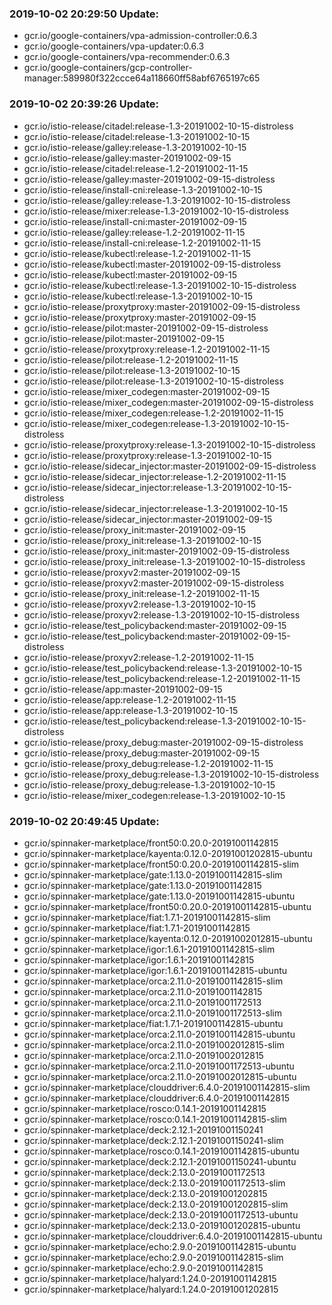 ### 2019-10-02 20:29:50 Update:

- gcr.io/google-containers/vpa-admission-controller:0.6.3
- gcr.io/google-containers/vpa-updater:0.6.3
- gcr.io/google-containers/vpa-recommender:0.6.3
- gcr.io/google-containers/gcp-controller-manager:589980f322ccce64a118660ff58abf6765197c65
### 2019-10-02 20:39:26 Update:

- gcr.io/istio-release/citadel:release-1.3-20191002-10-15-distroless
- gcr.io/istio-release/citadel:release-1.3-20191002-10-15
- gcr.io/istio-release/galley:release-1.3-20191002-10-15
- gcr.io/istio-release/galley:master-20191002-09-15
- gcr.io/istio-release/citadel:release-1.2-20191002-11-15
- gcr.io/istio-release/galley:master-20191002-09-15-distroless
- gcr.io/istio-release/install-cni:release-1.3-20191002-10-15
- gcr.io/istio-release/galley:release-1.3-20191002-10-15-distroless
- gcr.io/istio-release/mixer:release-1.3-20191002-10-15-distroless
- gcr.io/istio-release/install-cni:master-20191002-09-15
- gcr.io/istio-release/galley:release-1.2-20191002-11-15
- gcr.io/istio-release/install-cni:release-1.2-20191002-11-15
- gcr.io/istio-release/kubectl:release-1.2-20191002-11-15
- gcr.io/istio-release/kubectl:master-20191002-09-15-distroless
- gcr.io/istio-release/kubectl:master-20191002-09-15
- gcr.io/istio-release/kubectl:release-1.3-20191002-10-15-distroless
- gcr.io/istio-release/kubectl:release-1.3-20191002-10-15
- gcr.io/istio-release/proxytproxy:master-20191002-09-15-distroless
- gcr.io/istio-release/proxytproxy:master-20191002-09-15
- gcr.io/istio-release/pilot:master-20191002-09-15-distroless
- gcr.io/istio-release/pilot:master-20191002-09-15
- gcr.io/istio-release/proxytproxy:release-1.2-20191002-11-15
- gcr.io/istio-release/pilot:release-1.2-20191002-11-15
- gcr.io/istio-release/pilot:release-1.3-20191002-10-15
- gcr.io/istio-release/pilot:release-1.3-20191002-10-15-distroless
- gcr.io/istio-release/mixer_codegen:master-20191002-09-15
- gcr.io/istio-release/mixer_codegen:master-20191002-09-15-distroless
- gcr.io/istio-release/mixer_codegen:release-1.2-20191002-11-15
- gcr.io/istio-release/mixer_codegen:release-1.3-20191002-10-15-distroless
- gcr.io/istio-release/proxytproxy:release-1.3-20191002-10-15-distroless
- gcr.io/istio-release/proxytproxy:release-1.3-20191002-10-15
- gcr.io/istio-release/sidecar_injector:master-20191002-09-15-distroless
- gcr.io/istio-release/sidecar_injector:release-1.2-20191002-11-15
- gcr.io/istio-release/sidecar_injector:release-1.3-20191002-10-15-distroless
- gcr.io/istio-release/sidecar_injector:release-1.3-20191002-10-15
- gcr.io/istio-release/sidecar_injector:master-20191002-09-15
- gcr.io/istio-release/proxy_init:master-20191002-09-15
- gcr.io/istio-release/proxy_init:release-1.3-20191002-10-15
- gcr.io/istio-release/proxy_init:master-20191002-09-15-distroless
- gcr.io/istio-release/proxy_init:release-1.3-20191002-10-15-distroless
- gcr.io/istio-release/proxyv2:master-20191002-09-15
- gcr.io/istio-release/proxyv2:master-20191002-09-15-distroless
- gcr.io/istio-release/proxy_init:release-1.2-20191002-11-15
- gcr.io/istio-release/proxyv2:release-1.3-20191002-10-15
- gcr.io/istio-release/proxyv2:release-1.3-20191002-10-15-distroless
- gcr.io/istio-release/test_policybackend:master-20191002-09-15
- gcr.io/istio-release/test_policybackend:master-20191002-09-15-distroless
- gcr.io/istio-release/proxyv2:release-1.2-20191002-11-15
- gcr.io/istio-release/test_policybackend:release-1.3-20191002-10-15
- gcr.io/istio-release/test_policybackend:release-1.2-20191002-11-15
- gcr.io/istio-release/app:master-20191002-09-15
- gcr.io/istio-release/app:release-1.2-20191002-11-15
- gcr.io/istio-release/app:release-1.3-20191002-10-15
- gcr.io/istio-release/test_policybackend:release-1.3-20191002-10-15-distroless
- gcr.io/istio-release/proxy_debug:master-20191002-09-15-distroless
- gcr.io/istio-release/proxy_debug:master-20191002-09-15
- gcr.io/istio-release/proxy_debug:release-1.2-20191002-11-15
- gcr.io/istio-release/proxy_debug:release-1.3-20191002-10-15-distroless
- gcr.io/istio-release/proxy_debug:release-1.3-20191002-10-15
- gcr.io/istio-release/mixer_codegen:release-1.3-20191002-10-15
### 2019-10-02 20:49:45 Update:

- gcr.io/spinnaker-marketplace/front50:0.20.0-20191001142815
- gcr.io/spinnaker-marketplace/kayenta:0.12.0-20191001202815-ubuntu
- gcr.io/spinnaker-marketplace/front50:0.20.0-20191001142815-slim
- gcr.io/spinnaker-marketplace/gate:1.13.0-20191001142815-slim
- gcr.io/spinnaker-marketplace/gate:1.13.0-20191001142815
- gcr.io/spinnaker-marketplace/gate:1.13.0-20191001142815-ubuntu
- gcr.io/spinnaker-marketplace/front50:0.20.0-20191001142815-ubuntu
- gcr.io/spinnaker-marketplace/fiat:1.7.1-20191001142815-slim
- gcr.io/spinnaker-marketplace/fiat:1.7.1-20191001142815
- gcr.io/spinnaker-marketplace/kayenta:0.12.0-20191002012815-ubuntu
- gcr.io/spinnaker-marketplace/igor:1.6.1-20191001142815-slim
- gcr.io/spinnaker-marketplace/igor:1.6.1-20191001142815
- gcr.io/spinnaker-marketplace/igor:1.6.1-20191001142815-ubuntu
- gcr.io/spinnaker-marketplace/orca:2.11.0-20191001142815-slim
- gcr.io/spinnaker-marketplace/orca:2.11.0-20191001142815
- gcr.io/spinnaker-marketplace/orca:2.11.0-20191001172513
- gcr.io/spinnaker-marketplace/orca:2.11.0-20191001172513-slim
- gcr.io/spinnaker-marketplace/fiat:1.7.1-20191001142815-ubuntu
- gcr.io/spinnaker-marketplace/orca:2.11.0-20191001142815-ubuntu
- gcr.io/spinnaker-marketplace/orca:2.11.0-20191002012815-slim
- gcr.io/spinnaker-marketplace/orca:2.11.0-20191002012815
- gcr.io/spinnaker-marketplace/orca:2.11.0-20191001172513-ubuntu
- gcr.io/spinnaker-marketplace/orca:2.11.0-20191002012815-ubuntu
- gcr.io/spinnaker-marketplace/clouddriver:6.4.0-20191001142815-slim
- gcr.io/spinnaker-marketplace/clouddriver:6.4.0-20191001142815
- gcr.io/spinnaker-marketplace/rosco:0.14.1-20191001142815
- gcr.io/spinnaker-marketplace/rosco:0.14.1-20191001142815-slim
- gcr.io/spinnaker-marketplace/deck:2.12.1-20191001150241
- gcr.io/spinnaker-marketplace/deck:2.12.1-20191001150241-slim
- gcr.io/spinnaker-marketplace/rosco:0.14.1-20191001142815-ubuntu
- gcr.io/spinnaker-marketplace/deck:2.12.1-20191001150241-ubuntu
- gcr.io/spinnaker-marketplace/deck:2.13.0-20191001172513
- gcr.io/spinnaker-marketplace/deck:2.13.0-20191001172513-slim
- gcr.io/spinnaker-marketplace/deck:2.13.0-20191001202815
- gcr.io/spinnaker-marketplace/deck:2.13.0-20191001202815-slim
- gcr.io/spinnaker-marketplace/deck:2.13.0-20191001172513-ubuntu
- gcr.io/spinnaker-marketplace/deck:2.13.0-20191001202815-ubuntu
- gcr.io/spinnaker-marketplace/clouddriver:6.4.0-20191001142815-ubuntu
- gcr.io/spinnaker-marketplace/echo:2.9.0-20191001142815-ubuntu
- gcr.io/spinnaker-marketplace/echo:2.9.0-20191001142815-slim
- gcr.io/spinnaker-marketplace/echo:2.9.0-20191001142815
- gcr.io/spinnaker-marketplace/halyard:1.24.0-20191001142815
- gcr.io/spinnaker-marketplace/halyard:1.24.0-20191001202815
